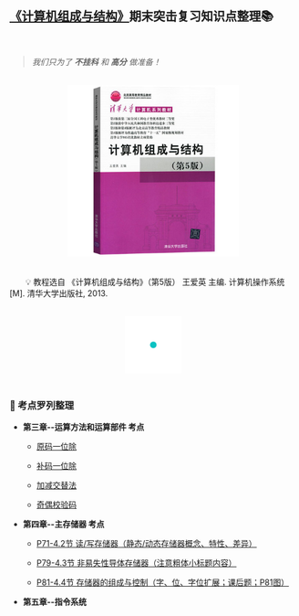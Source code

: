 ## [《计算机组成与结构》](#welcome)期末突击复习知识点整理📚

<br>

> *我们只为了 **不挂科** 和 **高分** 做准备！*

<br>
<div align="center">
    <img src="pics/bookcut.jpg" width="300">
</div>
<br>

&emsp;&emsp;💡 教程选自 《计算机组成与结构》（第5版） 王爱英 主编. 计算机操作系统[M]. 清华大学出版社, 2013. 

<br>
<div align="center">
    <img src="pics/cutline.gif" width="100">
</div>
<br>

### 📝 考点罗列整理

+ **第三章--运算方法和运算部件 考点**
    
  - [原码一位除](#)
  
  - [补码一位除](#)
  
  - [加减交替法](#)
  
  - [奇偶校验码](#)
  
+ **第四章--主存储器 考点**

  - [P71-4.2节 读/写存储器（静态/动态存储器概念、特性、差异）](#)
  
  - [P79-4.3节 非易失性导体存储器（注意粗体小标题内容）](#)
  
  - [P81-4.4节 存储器的组成与控制（字、位、字位扩展；课后题；P81图）](#)
  
+ **第五章--指令系统**
